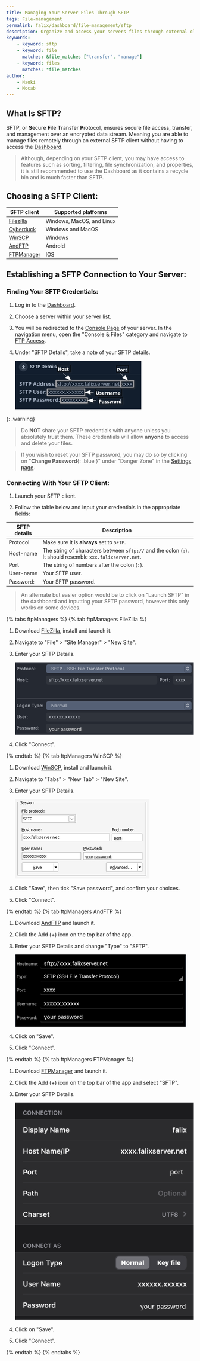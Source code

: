 ```yaml
---
title: Managing Your Server Files Through SFTP
tags: File-management
permalink: falix/dashboard/file-management/sftp
description: Organize and access your servers files through external clients with the help of SFTP.
keywords:
    - keyword: sftp
    - keyword: file
      matches: &file_matches ["transfer", "manage"]
    - keyword: files
      matches: *file_matches
author:
    - Naoki
    - Mocab
---
```


## What Is SFTP?

SFTP, or **S**ecure **F**ile **T**ransfer **P**rotocol, ensures secure file access, transfer, and management over an encrypted data stream. Meaning you are able to manage files remotely through an external SFTP client without having to access the [Dashboard](https://client.falixnodes.net/).

> Although, depending on your SFTP client, you may have access to features such as sorting, filtering, file synchronization, and properties, it is still recommended to use the Dashboard as it contains a recycle bin and is much faster than SFTP.

## Choosing a SFTP Client:

| SFTP client                                                                            | Supported platforms       |
| -------------------------------------------------------------------------------------- | ------------------------- |
| [Filezilla](https://filezilla-project.org/download.php?type=client)                    | Windows, MacOS, and Linux |
| [Cyberduck](https://cyberduck.io/download/)                                            | Windows and MacOS         |
| [WinSCP](https://winscp.net/eng/download.php)                                          | Windows                   |
| [AndFTP](https://play.google.com/store/apps/details?id=lysesoft.andftp&hl=en_US&gl=US) | Android                   |
| [FTPManager](https://apps.apple.com/us/app/ftpmanager-ftp-sftp-client/id525959186)     | IOS                       |

## Establishing a SFTP Connection to Your Server:

### Finding Your SFTP Credentials:

1. Log in to the [Dashboard](https://client.falixnodes.net/).

2. Choose a server within your server list.

3. You will be redirected to the [Console Page](https://client.falixnodes.net/server/console)  of your server. In the navigation menu, open the "Console & Files" category and navigate to [FTP Access](https://client.falixnodes.net/server/sftp).

4. Under "SFTP Details", take a note of your SFTP details.

    ![SFTP Details](/content/assets/images/posts/sftp/sftp-details.png)

{: .warning}

> Do **NOT** share your SFTP credentials with anyone unless you absolutely trust them. These credentials will allow **anyone** to access and delete your files.

> If you wish to reset your SFTP password, you may do so by clicking on "**Change Password**{: .blue }" under "Danger Zone" in the [Settings page](https://client.falixnodes.net/profile/settings).

### Connecting With Your SFTP Client:

1. Launch your SFTP client.

2. Follow the table below and input your credentials in the appropriate fields:

| SFTP details | Description                                                                                               |
| ------------ | --------------------------------------------------------------------------------------------------------- |
| Protocol     | Make sure it is **always** set to `SFTP`.                                                                 |
| Host-name    | The string of characters between `sftp://` and the colon (`:`). It should resemble `xxx.falixserver.net`. |
| Port         | The string of numbers after the colon (`:`).                                                              |
| User-name    | Your SFTP user.                                                                                           |
| Password:    | Your SFTP password.                                                                                       |

> An alternate but easier option would be to click on "Launch SFTP" in the dashboard and inputting your SFTP password, however this only works on some devices.

{% tabs ftpManagers %}
{% tab ftpManagers FileZilla %}

1. Download [FileZilla](https://filezilla-project.org/download.php), install and launch it.

2. Navigate to "File" > "Site Manager" > "New Site".

3. Enter your SFTP Details.

    ![FileZilla](/content/assets/images/posts/sftp/filezilla-example.png)

4. Click "Connect".

{% endtab %}
{% tab ftpManagers WinSCP %}

1. Download [WinSCP](https://winscp.net/eng/download.php), install and launch it.

2. Navigate to "Tabs" > "New Tab" > "New Site".

3. Enter your SFTP Details.

    ![WinSCP](/content/assets/images/posts/sftp/winscp-example.png)

4. Click "Save", then tick "Save password", and confirm your choices.

5. Click "Connect".

{% endtab %}
{% tab ftpManagers AndFTP %}

1. Download [AndFTP](https://play.google.com/store/apps/details?id=lysesoft.andftp&hl=en_US&gl=US) and launch it.

2. Click the Add (+) icon on the top bar of the app.

3. Enter your SFTP Details and change "Type" to "SFTP".

    ![AndFTP](/content/assets/images/posts/sftp/andftp-example.png)

4. Click on "Save".

5. Click "Connect".

{% endtab %}
{% tab ftpManagers FTPManager %}

1. Download [FTPManager](https://apps.apple.com/us/app/ftpmanager-ftp-sftp-client/id525959186) and launch it.

2. Click the Add (+) icon on the top bar of the app and select "SFTP".

3. Enter your SFTP Details.

    ![FTPManager](/content/assets/images/posts/sftp/ftpmanager-example.png)

4. Click on "Save".

5. Click "Connect".

{% endtab %}
{% endtabs %}
